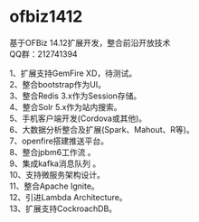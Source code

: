 # ofbiz1412
基于OFBiz 14.12扩展开发，整合前沿开放技术<br/>
QQ群：212741394

1、扩展支持GemFire XD，待测试。<br/>
2、整合bootstrap作为UI。<br/>
3、整合Redis 3.x作为Session存储。<br/>
4、整合Solr 5.x作为站内搜索。<br/>
5、手机客户端开发(Cordova或其他)。<br/>
6、大数据分析整合及扩展(Spark、Mahout、R等)。<br/>
7、openfire搭建推送平台。<br/>
8、整合jpbm6工作流 。<br/>
9、集成kafka消息队列 。<br/>
10、支持微服务架构设计。<br/>
11、整合Apache Ignite。<br/>
12、引进Lambda Architecture。<br/>
13、扩展支持CockroachDB。<br/>
